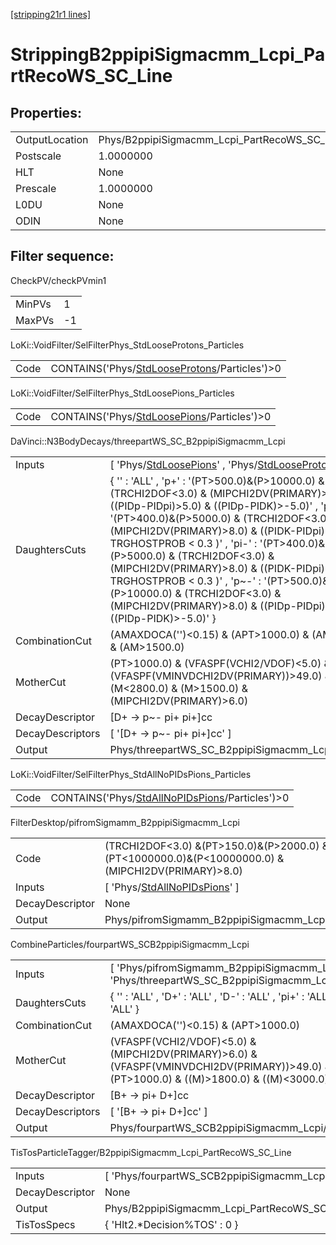 [[stripping21r1 lines]](./stripping21r1-index)

# StrippingB2ppipiSigmacmm_Lcpi_PartRecoWS_SC_Line

## Properties:

|                |                                                        |
|----------------|--------------------------------------------------------|
| OutputLocation | Phys/B2ppipiSigmacmm_Lcpi_PartRecoWS_SC_Line/Particles |
| Postscale      | 1.0000000                                              |
| HLT            | None                                                   |
| Prescale       | 1.0000000                                              |
| L0DU           | None                                                   |
| ODIN           | None                                                   |

## Filter sequence:

CheckPV/checkPVmin1

|        |     |
|--------|-----|
| MinPVs | 1   |
| MaxPVs | -1  |

LoKi::VoidFilter/SelFilterPhys_StdLooseProtons_Particles

|      |                                                                                                  |
|------|--------------------------------------------------------------------------------------------------|
| Code | CONTAINS('Phys/[StdLooseProtons](./stripping21r1-commonparticles-stdlooseprotons)/Particles')\>0 |

LoKi::VoidFilter/SelFilterPhys_StdLoosePions_Particles

|      |                                                                                              |
|------|----------------------------------------------------------------------------------------------|
| Code | CONTAINS('Phys/[StdLoosePions](./stripping21r1-commonparticles-stdloosepions)/Particles')\>0 |

DaVinci::N3BodyDecays/threepartWS_SC_B2ppipiSigmacmm_Lcpi

|                  |                                                                                                                                                                                                                                                                                                                                                                                                                                                                                                                                                   |
|------------------|---------------------------------------------------------------------------------------------------------------------------------------------------------------------------------------------------------------------------------------------------------------------------------------------------------------------------------------------------------------------------------------------------------------------------------------------------------------------------------------------------------------------------------------------------|
| Inputs           | [ 'Phys/[StdLoosePions](./stripping21r1-commonparticles-stdloosepions)' , 'Phys/[StdLooseProtons](./stripping21r1-commonparticles-stdlooseprotons)' ]                                                                                                                                                                                                                                                                                                                                                                                           |
| DaughtersCuts    | { '' : 'ALL' , 'p+' : '(PT\>500.0)&(P\>10000.0) & (TRCHI2DOF\<3.0) & (MIPCHI2DV(PRIMARY)\>8.0) & ((PIDp-PIDpi)\>5.0) & ((PIDp-PIDK)\>-5.0)' , 'pi+' : '(PT\>400.0)&(P\>5000.0) & (TRCHI2DOF\<3.0) & (MIPCHI2DV(PRIMARY)\>8.0) & ((PIDK-PIDpi)\<0.0) & ( TRGHOSTPROB \< 0.3 )' , 'pi-' : '(PT\>400.0)&(P\>5000.0) & (TRCHI2DOF\<3.0) & (MIPCHI2DV(PRIMARY)\>8.0) & ((PIDK-PIDpi)\<0.0) & ( TRGHOSTPROB \< 0.3 )' , 'p~-' : '(PT\>500.0)&(P\>10000.0) & (TRCHI2DOF\<3.0) & (MIPCHI2DV(PRIMARY)\>8.0) & ((PIDp-PIDpi)\>5.0) & ((PIDp-PIDK)\>-5.0)' } |
| CombinationCut   | (AMAXDOCA('')\<0.15) & (APT\>1000.0) & (AM\<2800.0) & (AM\>1500.0)                                                                                                                                                                                                                                                                                                                                                                                                                                                                                |
| MotherCut        | (PT\>1000.0) & (VFASPF(VCHI2/VDOF)\<5.0) & (VFASPF(VMINVDCHI2DV(PRIMARY))\>49.0) & (M\<2800.0) & (M\>1500.0) & (MIPCHI2DV(PRIMARY)\>6.0)                                                                                                                                                                                                                                                                                                                                                                                                          |
| DecayDescriptor  | [D+ -\> p~- pi+ pi+]cc                                                                                                                                                                                                                                                                                                                                                                                                                                                                                                                          |
| DecayDescriptors | [ '[D+ -\> p~- pi+ pi+]cc' ]                                                                                                                                                                                                                                                                                                                                                                                                                                                                                                                  |
| Output           | Phys/threepartWS_SC_B2ppipiSigmacmm_Lcpi/Particles                                                                                                                                                                                                                                                                                                                                                                                                                                                                                                |

LoKi::VoidFilter/SelFilterPhys_StdAllNoPIDsPions_Particles

|      |                                                                                                      |
|------|------------------------------------------------------------------------------------------------------|
| Code | CONTAINS('Phys/[StdAllNoPIDsPions](./stripping21r1-commonparticles-stdallnopidspions)/Particles')\>0 |

FilterDesktop/pifromSigmamm_B2ppipiSigmacmm_Lcpi

|                 |                                                                                                        |
|-----------------|--------------------------------------------------------------------------------------------------------|
| Code            | (TRCHI2DOF\<3.0) &(PT\>150.0)&(P\>2000.0) &(PT\<1000000.0)&(P\<10000000.0) & (MIPCHI2DV(PRIMARY)\>8.0) |
| Inputs          | [ 'Phys/[StdAllNoPIDsPions](./stripping21r1-commonparticles-stdallnopidspions)' ]                    |
| DecayDescriptor | None                                                                                                   |
| Output          | Phys/pifromSigmamm_B2ppipiSigmacmm_Lcpi/Particles                                                      |

CombineParticles/fourpartWS_SCB2ppipiSigmacmm_Lcpi

|                  |                                                                                                                                              |
|------------------|----------------------------------------------------------------------------------------------------------------------------------------------|
| Inputs           | [ 'Phys/pifromSigmamm_B2ppipiSigmacmm_Lcpi' , 'Phys/threepartWS_SC_B2ppipiSigmacmm_Lcpi' ]                                                 |
| DaughtersCuts    | { '' : 'ALL' , 'D+' : 'ALL' , 'D-' : 'ALL' , 'pi+' : 'ALL' , 'pi-' : 'ALL' }                                                                 |
| CombinationCut   | (AMAXDOCA('')\<0.15) & (APT\>1000.0)                                                                                                         |
| MotherCut        | (VFASPF(VCHI2/VDOF)\<5.0) & (MIPCHI2DV(PRIMARY)\>6.0) & (VFASPF(VMINVDCHI2DV(PRIMARY))\>49.0) & (PT\>1000.0) & ((M)\>1800.0) & ((M)\<3000.0) |
| DecayDescriptor  | [B+ -\> pi+ D+]cc                                                                                                                          |
| DecayDescriptors | [ '[B+ -\> pi+ D+]cc' ]                                                                                                                  |
| Output           | Phys/fourpartWS_SCB2ppipiSigmacmm_Lcpi/Particles                                                                                             |

TisTosParticleTagger/B2ppipiSigmacmm_Lcpi_PartRecoWS_SC_Line

|                 |                                                        |
|-----------------|--------------------------------------------------------|
| Inputs          | [ 'Phys/fourpartWS_SCB2ppipiSigmacmm_Lcpi' ]         |
| DecayDescriptor | None                                                   |
| Output          | Phys/B2ppipiSigmacmm_Lcpi_PartRecoWS_SC_Line/Particles |
| TisTosSpecs     | { 'Hlt2.\*Decision%TOS' : 0 }                          |
